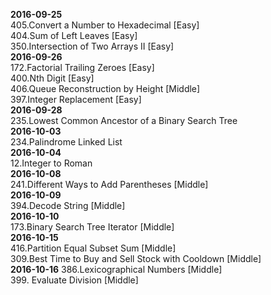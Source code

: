 **2016-09-25**  
405.Convert a Number to Hexadecimal [Easy]  
404.Sum of Left Leaves [Easy]  
350.Intersection of Two Arrays II [Easy]  
**2016-09-26**  
172.Factorial Trailing Zeroes [Easy]  
400.Nth Digit [Easy]  
406.Queue Reconstruction by Height [Middle]  
397.Integer Replacement [Easy]  
**2016-09-28**  
235.Lowest Common Ancestor of a Binary Search Tree  
**2016-10-03**  
234.Palindrome Linked List  
**2016-10-04**  
12.Integer to Roman  
**2016-10-08**  
241.Different Ways to Add Parentheses [Middle]  
**2016-10-09**  
394.Decode String [Middle]  
**2016-10-10**  
173.Binary Search Tree Iterator [Middle]  
**2016-10-15**  
416.Partition Equal Subset Sum [Middle]  
309.Best Time to Buy and Sell Stock with Cooldown [Middle]  
**2016-10-16**
386.Lexicographical Numbers [Middle]  
399. Evaluate Division [Middle]  